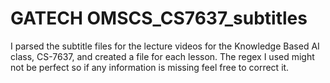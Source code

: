 # GATECH OMSCS_CS7637_subtitles
I parsed the subtitle files for the lecture videos for the Knowledge Based AI class, CS-7637, and created a file for each lesson. The regex I used might not be perfect so if any information is missing feel free to correct it.

